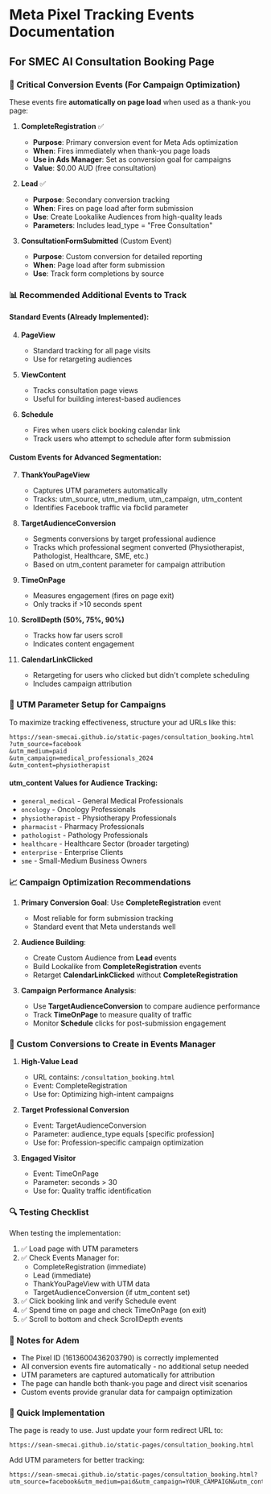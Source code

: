# Meta Pixel Tracking Events Documentation
## For SMEC AI Consultation Booking Page

### 🎯 Critical Conversion Events (For Campaign Optimization)

These events fire **automatically on page load** when used as a thank-you page:

1. **CompleteRegistration** ✅ 
   - **Purpose**: Primary conversion event for Meta Ads optimization
   - **When**: Fires immediately when thank-you page loads
   - **Use in Ads Manager**: Set as conversion goal for campaigns
   - **Value**: $0.00 AUD (free consultation)

2. **Lead** ✅
   - **Purpose**: Secondary conversion tracking
   - **When**: Fires on page load after form submission
   - **Use**: Create Lookalike Audiences from high-quality leads
   - **Parameters**: Includes lead_type = "Free Consultation"

3. **ConsultationFormSubmitted** (Custom Event)
   - **Purpose**: Custom conversion for detailed reporting
   - **When**: Page load after form submission
   - **Use**: Track form completions by source

### 📊 Recommended Additional Events to Track

#### Standard Events (Already Implemented):

4. **PageView**
   - Standard tracking for all page visits
   - Use for retargeting audiences

5. **ViewContent**
   - Tracks consultation page views
   - Useful for building interest-based audiences

6. **Schedule**
   - Fires when users click booking calendar link
   - Track users who attempt to schedule after form submission

#### Custom Events for Advanced Segmentation:

7. **ThankYouPageView**
   - Captures UTM parameters automatically
   - Tracks: utm_source, utm_medium, utm_campaign, utm_content
   - Identifies Facebook traffic via fbclid parameter

8. **TargetAudienceConversion**
   - Segments conversions by target professional audience
   - Tracks which professional segment converted (Physiotherapist, Pathologist, Healthcare, SME, etc.)
   - Based on utm_content parameter for campaign attribution

9. **TimeOnPage**
   - Measures engagement (fires on page exit)
   - Only tracks if >10 seconds spent

10. **ScrollDepth (50%, 75%, 90%)**
    - Tracks how far users scroll
    - Indicates content engagement

11. **CalendarLinkClicked**
    - Retargeting for users who clicked but didn't complete scheduling
    - Includes campaign attribution

### 🔧 UTM Parameter Setup for Campaigns

To maximize tracking effectiveness, structure your ad URLs like this:

```
https://sean-smecai.github.io/static-pages/consultation_booking.html
?utm_source=facebook
&utm_medium=paid
&utm_campaign=medical_professionals_2024
&utm_content=physiotherapist
```

#### utm_content Values for Audience Tracking:
- `general_medical` - General Medical Professionals
- `oncology` - Oncology Professionals
- `physiotherapist` - Physiotherapy Professionals  
- `pharmacist` - Pharmacy Professionals
- `pathologist` - Pathology Professionals
- `healthcare` - Healthcare Sector (broader targeting)
- `enterprise` - Enterprise Clients
- `sme` - Small-Medium Business Owners

### 📈 Campaign Optimization Recommendations

1. **Primary Conversion Goal**: Use **CompleteRegistration** event
   - Most reliable for form submission tracking
   - Standard event that Meta understands well

2. **Audience Building**:
   - Create Custom Audience from **Lead** events
   - Build Lookalike from **CompleteRegistration** events
   - Retarget **CalendarLinkClicked** without **CompleteRegistration**

3. **Campaign Performance Analysis**:
   - Use **TargetAudienceConversion** to compare audience performance
   - Track **TimeOnPage** to measure quality of traffic
   - Monitor **Schedule** clicks for post-submission engagement

### 🎯 Custom Conversions to Create in Events Manager

1. **High-Value Lead**
   - URL contains: `/consultation_booking.html`
   - Event: CompleteRegistration
   - Use for: Optimizing high-intent campaigns

2. **Target Professional Conversion**
   - Event: TargetAudienceConversion
   - Parameter: audience_type equals [specific profession]
   - Use for: Profession-specific campaign optimization

3. **Engaged Visitor**
   - Event: TimeOnPage
   - Parameter: seconds > 30
   - Use for: Quality traffic identification

### 🔍 Testing Checklist

When testing the implementation:

1. ✅ Load page with UTM parameters
2. ✅ Check Events Manager for:
   - CompleteRegistration (immediate)
   - Lead (immediate)
   - ThankYouPageView with UTM data
   - TargetAudienceConversion (if utm_content set)
3. ✅ Click booking link and verify Schedule event
4. ✅ Spend time on page and check TimeOnPage (on exit)
5. ✅ Scroll to bottom and check ScrollDepth events

### 📝 Notes for Adem

- The Pixel ID (1613600436203790) is correctly implemented
- All conversion events fire automatically - no additional setup needed
- UTM parameters are captured automatically for attribution
- The page can handle both thank-you page and direct visit scenarios
- Custom events provide granular data for campaign optimization

### 🚀 Quick Implementation

The page is ready to use. Just update your form redirect URL to:
```
https://sean-smecai.github.io/static-pages/consultation_booking.html
```

Add UTM parameters for better tracking:
```
https://sean-smecai.github.io/static-pages/consultation_booking.html?utm_source=facebook&utm_medium=paid&utm_campaign=YOUR_CAMPAIGN&utm_content=AUDIENCE_TYPE
```